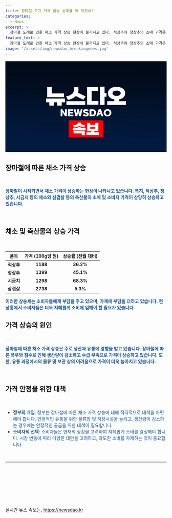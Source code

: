 ```yaml
---
title: 장마철 고기 가격 급등 상추를 싸 먹겠네!
categories:
  - News
excerpt: >
  장마철 도래로 인한 채소 가격 상승 현상이 불거지고 있다. 적상추와 청상추의 소매 가격은 8일 기준 100g 당 각각 1188원, 1399원으로 일주일 만에 17.8%, 15.4% 상승하여 전월대비 36.2%, 45.1% 증가했다. 또한, 시금치의 가격은 전월 대비 68.3% 상승한 1298원으로 기록되었다. 동시에 축산물 가격 또한 상승세를 보이고 있어, 삼겹살의 소비자 가격은 7일 기준 100g 당 2738원으로 전월 말보다 5.3% 상승했다.
feature_text: >
  장마철 도래로 인한 채소 가격 상승 현상이 불거지고 있다. 적상추와 청상추의 소매 가격은 8일 기준 100g 당 각각 1188원, 1399원으로 일주일 만에 17.8%, 15.4% 상승하여 전월대비 36.2%, 45.1% 증가했다. 또한, 시금치의 가격은 전월 대비 68.3% 상승한 1298원으로 기록되었다. 동시에 축산물 가격 또한 상승세를 보이고 있어, 삼겹살의 소비자 가격은 7일 기준 100g 당 2738원으로 전월 말보다 5.3% 상승했다.
image: '/assets/img/newsdao_breakingnews.jpg'
---
```


<p><img src="/assets/img/newsdao_breakingnews.jpg" alt="pcversion 속보" /></p>

<h2 data-ke-size="size32"><b>장마철에 따른 채소 가격 상승</b></h2>

<p data-ke-size="size16">&nbsp;</p>

<p data-ke-size="size16"><b><span style="color: #1a5490;">장마철이 시작되면서 채소 가격이 상승하는 현상이 나타나고 있습니다. 특히, 적상추, 청상추, 시금치 등의 채소와 삼겹살 등의 축산물의 소매 및 소비자 가격이 상당히 상승하고 있습니다.</span></b></p>

<p data-ke-size="size16">&nbsp;</p>

<h2 data-ke-size="size26">채소 및 축산물의 상승 가격</h2>

<p data-ke-size="size16">&nbsp;</p>

<table>
<thead>
<tr>
<th style="text-align: center;">품목</th>
<th style="text-align: center;">가격 (100g당 원)</th>
<th style="text-align: center;">상승률 (전월 대비)</th>
</tr>
</thead>
<tbody>
<tr>
<td style="text-align: center;"><b>적상추</b></td>
<td style="text-align: center;"><b>1188</b></td>
<td style="text-align: center;"><b>36.2%</b></td>
</tr>
<tr>
<td style="text-align: center;"><b>청상추</b></td>
<td style="text-align: center;"><b>1399</b></td>
<td style="text-align: center;"><b>45.1%</b></td>
</tr>
<tr>
<td style="text-align: center;"><b>시금치</b></td>
<td style="text-align: center;"><b>1298</b></td>
<td style="text-align: center;"><b>68.3%</b></td>
</tr>
<tr>
<td style="text-align: center;"><b>삼겹살</b></td>
<td style="text-align: center;"><b>2738</b></td>
<td style="text-align: center;"><b>5.3%</b></td>
</tr>
</tbody>
</table>

<p data-ke-size="size16"><b><span style="color: #1a5490;">이러한 상승세는 소비자들에게 부담을 주고 있으며, 가계에 부담을 더하고 있습니다. 현 상황에서 소비자들은 더욱 지혜롭게 소비에 임해야 할 필요가 있습니다.</span></b></p>

<h2 data-ke-size="size26">가격 상승의 원인</h2>

<p data-ke-size="size16">&nbsp;</p>

<p data-ke-size="size16"><b><span style="color: #1a5490;">장마철에 따른 채소 가격 상승은 주로 생산과 유통에 영향을 받고 있습니다. 장마철에 따른 폭우와 침수로 인해 생산량이 감소하고 수급 부족으로 가격이 상승하고 있습니다. 또한, 유통 과정에서의 물류 및 보관 상의 어려움으로 가격이 더욱 높아지고 있습니다.</span></b></p>

<p data-ke-size="size16">&nbsp;</p>

<h2 data-ke-size="size26">가격 안정을 위한 대책</h2>

<p data-ke-size="size16">&nbsp;</p>

<ul>
<li><span style="color: #1a5490;"><b>정부의 개입</b>: 정부는 장마철에 따른 채소 가격 상승에 대해 적극적으로 대책을 마련해야 합니다. 안정적인 유통을 위한 물류망 및 저장시설을 늘리고, 생산량이 감소하는 경우에는 안정적인 공급을 위한 대책이 필요합니다.</span></li>
<li><span style="color: #1a5490;"><b>소비자의 선택</b>: 소비자들은 현재의 상황을 고려하여 지혜롭게 소비를 결정해야 합니다. 시장 변동에 따라 다양한 대안을 고려하고, 과도한 소비를 자제하는 것이 중요합니다.</span></li>
</ul>

<p data-ke-size="size16">&nbsp;</p>

<hr>

<p data-ke-size="size16">&nbsp;</p>

<p data-ke-size="size16">&nbsp;</p>

<p data-ke-size="size16">&nbsp;</p>

<p data-ke-size="size16">&nbsp;</p>
실시간 뉴스 속보는, <a href="https://newsdao.kr" rel="dofollow">https://newsdao.kr</a>


